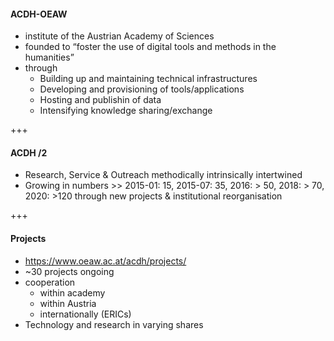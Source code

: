 #### ACDH-OEAW
* institute of the Austrian Academy of Sciences <!-- .element: class="fragment" -->
* founded to “foster the use of digital tools and methods in the humanities” <!-- .element: class="fragment" -->
* through <!-- .element: class="fragment" -->
	- Building up and maintaining technical infrastructures <!-- .element: class="fragment" -->
	- Developing and provisioning of tools/applications <!-- .element: class="fragment" -->
	- Hosting and publishin of data <!-- .element: class="fragment" -->
	- Intensifying knowledge sharing/exchange <!-- .element: class="fragment" -->


+++

#### ACDH /2
* Research, Service & Outreach methodically intrinsically intertwined <!-- .element: class="fragment" -->
* Growing in numbers >> 2015-01: 15, 2015-07: 35, 2016: > 50, 2018: > 70, 2020: >120 through new projects & institutional reorganisation <!-- .element: class="fragment" -->


+++


#### Projects

* https://www.oeaw.ac.at/acdh/projects/ <!-- .element: class="fragment" -->
* ~30 projects ongoing <!-- .element: class="fragment" -->
* cooperation <!-- .element: class="fragment" -->
	- within academy <!-- .element: class="fragment" -->
	- within Austria <!-- .element: class="fragment" -->
	- internationally (ERICs) <!-- .element: class="fragment" -->
* Technology and research in varying shares <!-- .element: class="fragment" -->
